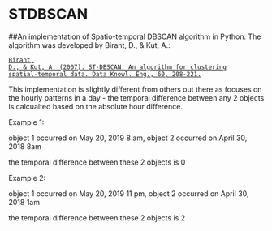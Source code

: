 # STDBSCAN
##An implementation of Spatio-temporal DBSCAN algorithm in Python. 
The algorithm was developed by Birant, D., & Kut, A.:

<code>[Birant, D., & Kut, A. (2007). ST-DBSCAN: An algorithm for clustering spatial-temporal data. Data Knowl. Eng., 60, 208-221.](https://pdf.sciencedirectassets.com/271546/1-s2.0-S0169023X06X01829/1-s2.0-S0169023X06000218/main.pdf?x-amz-security-token=AgoJb3JpZ2luX2VjEFwaCXVzLWVhc3QtMSJGMEQCIDrzVFMqtiviTg9r2hXEVIxiWf%2FqY3uuV%2F%2BGT8zEPLI%2BAiBO103a6wIJxVh0uTsNfXUssp6WRSsSQSdnI%2B2bFs%2B6XSraAwhkEAIaDDA1OTAwMzU0Njg2NSIMICOTnzIFHvbCNZJSKrcDEiSGGqlbx%2B0VZRZvtAL%2B2TgvU4xaoOrj6pOpzYZ%2FiU2hc1V3LwPWHDHym8jSPdBXlvmjxrvIh%2FfpijYJjZAckTApdWYVsFGoVd13SJOFEqKn4JvvAt6l8TEl%2BwL7z6dRWraSIaW03YFiCZRcHPXuOZ7Z2IQGBuV1ORolXeQPeHoE5NjsyreoXFxwzEHv0cc21iM9idEtjNHaTD4RNAKMgAQXRufqfkADheyln0Mx0RH9u2fYJjBNlvYesyt5jjebX%2FGL1odzaXeR6VMM67HwRvrvEPYmQG1e9WcyM25hhiQiboEvay2yF9tYYOdb5smJttXOvA8qpebpxRAsyhbpDwgHgXzJrOkpnmqdF2PFv9Pzyy%2BYM55INTt9i%2FnMR7Tp8NsxSMZpj7MrEFHKfS0o6L0gmWrYcr9XiRntA3Ij2YRmlfROZ3fteDGlmLQibULo0Xwqx%2BFZu%2FXG2YGAF1tjMlKMT%2BgU6g9f2OBWTw3kmiNbsqkFmLYKhib%2BuVYtvw1AcezkubNbnoUNTppFfic%2F6%2BD%2B7%2BPDCyu4WHoIK%2BgAwJceq35m4hccXe6i%2FX1kFbzg9vNzP%2BctbzCt2IbnBTq1AdWVzjh%2BPEkN7USq3Dkz7FQmNshFa8l5wq%2BLSssbdAmdbrwDFzgBlDnUC8I9CZlv6B6QxSReWT9HDq8EL36YI8MEVwn%2FFoKtfZaj98oAjsU0Ouo5bkVAe%2BJSijQKIs5zALRa5C55YfZ%2Fbrz6PedFx4W40MZieGsxC0hpWd5tak5sGV4l%2F8CqoNhhBp5iJbdYKelKgzjd5TZX4Jd5Z%2F%2Ba8SbJUmXAeRtQorDuZGNvadHip1dLxKg%3D&AWSAccessKeyId=ASIAQ3PHCVTY5PNGUQSF&Expires=1558299152&Signature=T%2FF9LDbMObj452DgdIRBgc72B7M%3D&hash=c1e2c25ec823af6e36abbf6ee263e6872fdd54a9501dd2af608ba7a8cc2e26ab&host=68042c943591013ac2b2430a89b270f6af2c76d8dfd086a07176afe7c76c2c61&pii=S0169023X06000218&tid=spdf-62302666-9863-43ba-b4dd-8f46a74e3f14&sid=49cc69184040e2403819e8f2754829cf9b9cgxrqa&type=client)
</code>

This implementation is slightly different from others out there as focuses on the hourly patterns in a day - the temporal difference between any 2 objects is calcualted based on the absolute hour difference. 

Example 1: 

object 1 occurred on May 20, 2019 8 am,   object 2 occurred on April 30, 2018 8am

the temporal difference between these 2 objects is 0

Example 2: 

object 1 occurred on May 20, 2019 11 pm,   object 2 occurred on April 30, 2018 1am

the temporal difference between these 2 objects is 2
